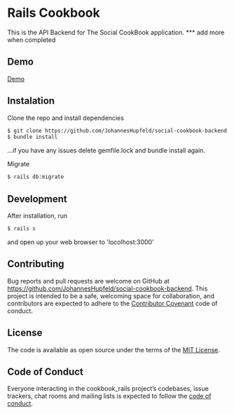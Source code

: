 # Rails Cookbook

This is the API Backend for The Social CookBook application. *** add more when completed

## Demo
[Demo](https://www.youtube.com/watch?v=6IYYUalz3rg&t=2s)

## Instalation

Clone the repo and install dependencies

```bash
$ git clone https://github.com/JohannesHupfeld/social-cookbook-backend
$ bundle install
```
...if you have any issues delete gemfile.lock and bundle install again.

Migrate

```bash
$ rails db:migrate
```
## Development

After installation, run 

```bash
$ rails s
```

and open up your web browser to 'locolhost:3000'

## Contributing

Bug reports and pull requests are welcome on GitHub at https://github.com/JohannesHupfeld/social-cookbook-backend. This project is intended to be a safe, welcoming space for collaboration, and contributors are expected to adhere to the [Contributor Covenant](http://contributor-covenant.org) code of conduct.

## License

The code is available as open source under the terms of the [MIT License](https://opensource.org/licenses/MIT).

## Code of Conduct

Everyone interacting in the cookbook_rails project’s codebases, issue trackers, chat rooms and mailing lists is expected to follow the [code of conduct](https://github.com/JohannesHupfeld/CookBook/blob/master/CODE_OF_CONDUCT.md).


